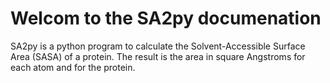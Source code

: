 # Welcom to the SA2py documenation 

SA2py is a python program to calculate the Solvent-Accessible Surface Area (SASA) of a protein.
The result is the area in square Angstroms for each atom and for the protein.
